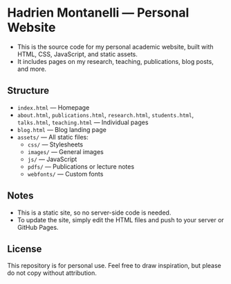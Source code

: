 # Hadrien Montanelli — Personal Website

- This is the source code for my personal academic website, built with HTML, CSS, JavaScript, and static assets. 
- It includes pages on my research, teaching, publications, blog posts, and more.

## Structure

- `index.html` — Homepage  
- `about.html`, `publications.html`, `research.html`, `students.html`, `talks.html`, `teaching.html` — Individual pages  
- `blog.html` — Blog landing page 
- `assets/` — All static files:
  - `css/` — Stylesheets  
  - `images/` — General images  
  - `js/` — JavaScript  
  - `pdfs/` — Publications or lecture notes
  - `webfonts/` — Custom fonts  

## Notes

- This is a static site, so no server-side code is needed.
- To update the site, simply edit the HTML files and push to your server or GitHub Pages.

## License

This repository is for personal use. Feel free to draw inspiration, but please do not copy without attribution.